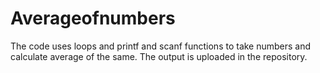 # Averageofnumbers
The code uses loops and printf and scanf functions to take numbers and calculate average of the same.
The output is uploaded in the repository.
